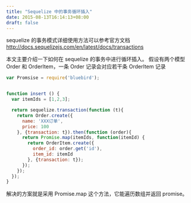 ```yaml
---
title: "Sequelize 中的事务循环插入"
date: 2015-08-13T16:14:13+08:00
draft: false
---
```

sequelize 的事务模式详细使用方法可以参考官方文档
http://docs.sequelizejs.com/en/latest/docs/transactions

本文主要介绍一下如何在 sequelize 的事务中进行循环插入。
假设有两个模型 Order 和 OrderItem，一条 Order 记录会对应若干条 OrderItem 记录
```javascript
var Promsise = require('bluebird');


function insert () {
  var itemIds = [1,2,3];

  return sequelize.transaction(function (t){
    return Order.create({
      name: 'XXX订单',
      price: 100
    }, {transaction: t}).then(function (order){
      return Promise.map(itemIds, function(itemId) {
        return OrderItem.create({
          order_id: order.get('id'),
          item_id: itemId
        }, {transaction: t});
      });
    });
  });
}

```
解决的方案就是采用 Promise.map 这个方法，它能遍历数组并返回 promise。

